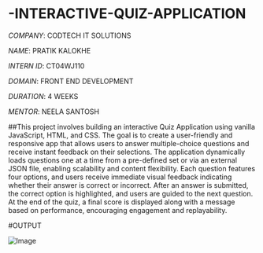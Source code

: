 # -INTERACTIVE-QUIZ-APPLICATION

*COMPANY*: CODTECH IT SOLUTIONS

*NAME*: PRATIK KALOKHE

*INTERN ID*: CT04WJ110

*DOMAIN*: FRONT END DEVELOPMENT

*DURATION*: 4 WEEKS

*MENTOR*: NEELA SANTOSH

##This project involves building an interactive Quiz Application using vanilla JavaScript, HTML, and CSS. The goal is to create a user-friendly and responsive app that allows users to answer multiple-choice questions and receive instant feedback on their selections. The application dynamically loads questions one at a time from a pre-defined set or via an external JSON file, enabling scalability and content flexibility. Each question features four options, and users receive immediate visual feedback indicating whether their answer is correct or incorrect. After an answer is submitted, the correct option is highlighted, and users are guided to the next question. At the end of the quiz, a final score is displayed along with a message based on performance, encouraging engagement and replayability.

#OUTPUT

![Image](https://github.com/user-attachments/assets/484af39e-efc7-4829-9087-06e7b1668538)
